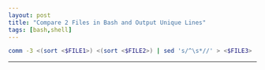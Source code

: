```yaml
---
layout: post
title: "Compare 2 Files in Bash and Output Unique Lines"
tags: [bash,shell]
---
```


```bash
comm -3 <(sort <$FILE1>) <(sort <$FILE2>) | sed 's/^\s*//' > <$FILE3>
```

---
